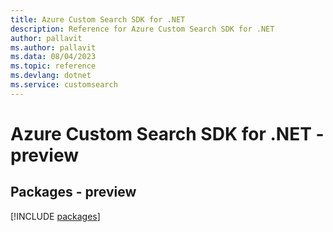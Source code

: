 ```yaml
---
title: Azure Custom Search SDK for .NET
description: Reference for Azure Custom Search SDK for .NET
author: pallavit
ms.author: pallavit
ms.data: 08/04/2023
ms.topic: reference
ms.devlang: dotnet
ms.service: customsearch
---
```

# Azure Custom Search SDK for .NET - preview
## Packages - preview
[!INCLUDE [packages](custom-search-index.md)]